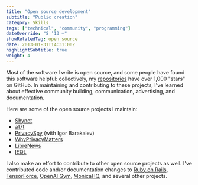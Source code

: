 ```yaml
---
title: "Open source development"
subtitle: "Public creation"
category: Skills
tags: ["technical", "community", "programming"]
dateOverride: "S ’13 –"
showRelatedTag: open source
date: 2013-01-31T14:31:00Z
highlightSubtitle: true
weight: 4
---
```


Most of the software I write is open source, and some people have found this software helpful: collectively, my [repositories](https://github.com/milesmcc) have over 1,000 "stars" on GitHub. In maintaining and contributing to these projects, I've learned about effective community building, communication, advertising, and documentation.

Here are some of the open source projects I maintain:

* [Shynet](https://github.com/milesmcc/shynet)
* [a17t](https://github.com/milesmcc/a17t)
* [PrivacySpy](https://github.com/Politiwatch/PrivacySpy) (with Igor Barakaiev)
* [WhyPrivacyMatters](https://github.com/milesmcc/whyprivacymatters)
* [LibreNews](https://github.com/milesmcc/librenews-server)
* [IEQL](https://github.com/milesmcc/a17t)

I also make an effort to contribute to other open source projects as well. I've contributed code and/or documentation changes to [Ruby on Rails](http://rubyonrails.org/), [TensorForce](https://github.com/tensorforce/tensorforce), [OpenAI Gym](https://github.com/openai/gym/), [MonicaHQ](https://github.com/monicahq/monica), and several other projects.
